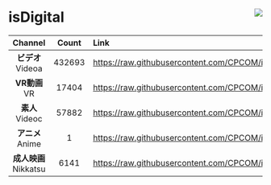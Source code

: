 # isDigital <img align="right" src="https://img.shields.io/github/last-commit/CPCOM/isDigital"/>  
  
| Channel | Count | Link |  
| :-----: | :---: | :--- |  
|**ビデオ**<br />Videoa | 432693 | https://raw.githubusercontent.com/CPCOM/isDigital/main/Videoa.txt |  
|**VR動画**<br />VR | 17404 | https://raw.githubusercontent.com/CPCOM/isDigital/main/VR.txt |  
|**素人**<br />Videoc | 57882 | https://raw.githubusercontent.com/CPCOM/isDigital/main/Videoc.txt |  
|**アニメ**<br />Anime | 1 | https://raw.githubusercontent.com/CPCOM/isDigital/main/Anime.txt |  
|**成人映画**<br />Nikkatsu | 6141 | https://raw.githubusercontent.com/CPCOM/isDigital/main/Nikkatsu.txt |  